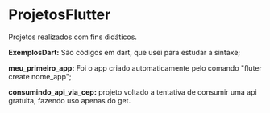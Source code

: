 # ProjetosFlutter
Projetos realizados com fins didáticos.

<b>ExemplosDart:</b> São códigos em dart, que usei para estudar a sintaxe;

<b>meu_primeiro_app:</b> Foi o app criado automaticamente pelo comando "fluter create nome_app";

<b>consumindo_api_via_cep:</b> projeto voltado a tentativa de consumir uma api gratuita, fazendo uso apenas do get.